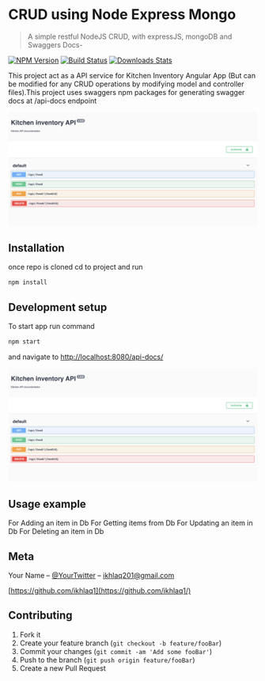 # CRUD using Node Express Mongo
> A simple restful NodeJS CRUD, with expressJS, mongoDB and Swaggers Docs-


[![NPM Version][npm-image]][npm-url]
[![Build Status][travis-image]][travis-url]
[![Downloads Stats][npm-downloads]][npm-url]

This project act as a API service for Kitchen Inventory Angular App (But can be modified for any CRUD operations by modifying model and controller files).This project uses swaggers npm packages for generating swagger docs at /api-docs endpoint 

![](swagger.png)

## Installation

once repo is cloned cd to project and run
```sh
npm install
```

## Development setup

To start app run command

```sh
npm start
```
and navigate to <http://localhost:8080/api-docs/>

![](swagger.png)

## Usage example

For Adding an item in Db
For Getting items from Db
For Updating an item in Db
For Deleting an item in Db


## Meta

Your Name – [@YourTwitter](https://twitter.com/ikhlaq201) – ikhlaq201@gmail.com

[https://github.com/ikhlaq1](https://github.com/ikhlaq1/)

## Contributing

1. Fork it
2. Create your feature branch (`git checkout -b feature/fooBar`)
3. Commit your changes (`git commit -am 'Add some fooBar'`)
4. Push to the branch (`git push origin feature/fooBar`)
5. Create a new Pull Request

<!-- Markdown link & img dfn's -->
[npm-image]: https://img.shields.io/npm/v/datadog-metrics.svg?style=flat-square
[npm-url]: https://npmjs.org/package/datadog-metrics
[npm-downloads]: https://img.shields.io/npm/dm/datadog-metrics.svg?style=flat-square
[travis-image]: https://img.shields.io/travis/dbader/node-datadog-metrics/master.svg?style=flat-square
[travis-url]: https://travis-ci.org/dbader/node-datadog-metrics
[wiki]: https://github.com/yourname/yourproject/wiki
